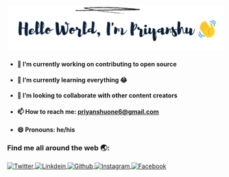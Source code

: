 [<img src = "https://github.com/priyanshuone6/priyanshuone6/blob/master/intro.png">](https://github.com/priyanshuone6)

- #### 🔭 I’m currently working on contributing to open source 
- #### 🌱 I’m currently learning everything 😂
- #### 👯 I’m looking to collaborate with other content creators
<!-- - #### 🤔 I’m looking for help with ...
- #### 💬 Ask me about ... -->
- #### 📫 How to reach me: priyanshuone6@gmail.com
- #### 😄 Pronouns: he/his
<!-- - #### ⚡ Fun fact: ... -->
<p align="center"><margin: auto>
  
 <h3> Find me all around the web 🌏:</h3>

  
<a href="https://twitter.com/priyanshuone6" target="blank">
  <img align="center" alt="Twitter" width="30px" src="https://image.flaticon.com/icons/svg/733/733579.svg" />
</a>
<a href="https://linkedin.com/in/priyanshuone6" target="blank">
  <img align="center" alt="Linkdein" width="30px" src="https://image.flaticon.com/icons/svg/174/174857.svg" />
</a>
<a href="https://github.com/priyanshuone6" target="blank">
  <img align="center" alt="Github" width="30px" src="https://image.flaticon.com/icons/svg/25/25231.svg" />
</a>
<a href="https://instagram.com/priyanshuone6" target="blank">
  <img align="center" alt="Instagram" width="30px" src="https://image.flaticon.com/icons/svg/2111/2111463.svg" />
</a>
<a href="https://www.facebook.com/priyanshuone6" target="blank">
  <img align="center" alt="Facebook" width="30px" src="https://image.flaticon.com/icons/svg/733/733547.svg" />
</a></p>
